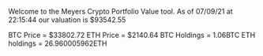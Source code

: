 Welcome to the Meyers Crypto Portfolio Value tool. 
As of 07/09/21 at 22:15:44 our valuation is $93542.55 

BTC Price = $33802.72
 ETH Price = $2140.64
BTC Holdings = 1.06BTC
 ETH holdings = 26.960005962ETH 
